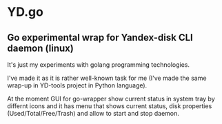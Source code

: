 # YD.go
## Go experimental wrap for Yandex-disk CLI daemon (linux)

It's just my experiments with golang programming technologies.

I've made it as it is rather well-known task for me (I've made the same wrap-up in YD-tools project in Python language).

At the moment GUI for go-wrapper show current status in system tray by differnt icons and it has menu that shows current status, disk properties (Used/Total/Free/Trash) and allow to start and stop daemon.  
